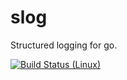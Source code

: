 # slog
Structured logging for go.

[![Build Status (Linux)](https://travis-ci.org/baobabus/slog.svg?branch=master)](https://travis-ci.org/baobabus/slog)

